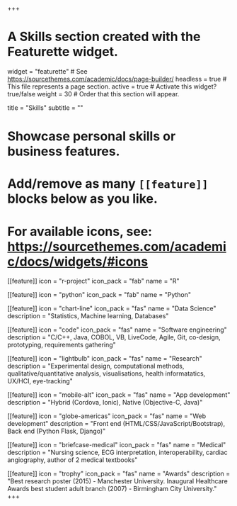 +++
# A Skills section created with the Featurette widget.
widget = "featurette"  # See https://sourcethemes.com/academic/docs/page-builder/
headless = true  # This file represents a page section.
active = true  # Activate this widget? true/false
weight = 30  # Order that this section will appear.

title = "Skills"
subtitle = ""

# Showcase personal skills or business features.
# 
# Add/remove as many `[[feature]]` blocks below as you like.
# 
# For available icons, see: https://sourcethemes.com/academic/docs/widgets/#icons

[[feature]]
  icon = "r-project"
  icon_pack = "fab"
  name = "R"
  
[[feature]]
  icon = "python"
  icon_pack = "fab"
  name = "Python"
  
[[feature]]
  icon = "chart-line"
  icon_pack = "fas"
  name = "Data Science"
  description = "Statistics, Machine learning, Databases"
  
[[feature]]
  icon = "code"
  icon_pack = "fas"
  name = "Software engineering"
  description = "C/C++, Java, COBOL, VB, LiveCode, Agile, Git, co-design, prototyping, requirements gathering"

[[feature]]
  icon = "lightbulb"
  icon_pack = "fas"
  name = "Research"
  description = "Experimental design, computational methods, qualitative/quantitative analysis, visualisations, health informatatics, UX/HCI, eye-tracking"
  
[[feature]]
  icon = "mobile-alt"
  icon_pack = "fas"
  name = "App development"
  description = "Hybrid (Cordova, Ionic), Native (Objective-C, Java)"
  
[[feature]]
  icon = "globe-americas"
  icon_pack = "fas"
  name = "Web development"
  description = "Front end (HTML/CSS/JavaScript/Bootstrap), Back end (Python Flask, Django)"
  
[[feature]]
  icon = "briefcase-medical"
  icon_pack = "fas"
  name = "Medical"
  description = "Nursing science, ECG interpretation, interoperability, cardiac angiography, author of 2 medical textbooks"
  
[[feature]]
  icon = "trophy"
  icon_pack = "fas"
  name = "Awards"
  description = "Best research poster (2015) - Manchester University. Inaugural Healthcare Awards best student adult branch (2007) - Birmingham City University."
+++

